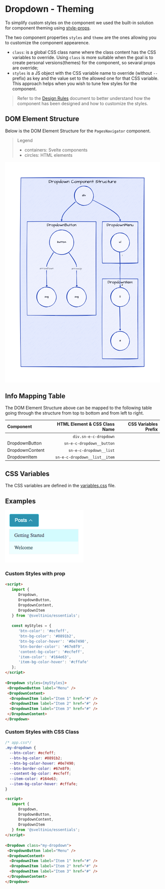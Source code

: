 # Dropdown - Theming

To simplify custom styles on the component we used the built-in solution for component theming using [style-props].

The two component properties `styles` and `theme` are the ones allowing you to customize the component appearence.

- `class`: is a global CSS class name where the class content has the CSS variables to override. Using `class` is more suitable when the goal is to create personal versions(themes) for the component, so sevaral props are override;
- `styles` is a JS object with the CSS variable name to override (without `--` prefix) as key and the value set to the allowed one for that CSS variable. This approach helps when you wish to tune few styles for the component.

> Refer to the [Design Rules] document to better understand how the component has been designed and how to customize the styles.

## DOM Element Structure

Below is the DOM Element Structure for the `PagesNavigator` component.

> Legend
>
> - containers: Svelte components
> - circles: HTML elements

![Dropdown](./assets/images/component_structure.png "Dropdown Component - DOM Element Structure")

## Info Mapping Table

The DOM Element Structure above can be mapped to the following table going through the structure from top to bottom and from left to right.

| Component       | HTML Element & CSS Class Name | CSS Variables Prefix |
| :-------------- | ----------------------------: | -------------------: |
|                 | `div.sn-e-c-dropdown`         |                      |
| DropdownButton  | `sn-e-c-dropdown__button`     | |
| DropdownContent | `sn-e-c-dropdown__list`       | |
| DropdownItem    | `sn-e-c-dropdown__list__item` | |

## CSS Variables

The CSS variables are defined in the [variables.css](./variables.css) file.

## Examples

<img src="./assets/images/custom_styles.png" alt="Dropdown - Custom Styles" />

### Custom Styles with prop

```html
<script>
   import {
      Dropdown,
      DropdownButton,
      DropdownContent,
      DropdownItem
   } from '@sveltinio/essentials';

   const myStyles = {
      'btn-color': '#ecfeff',
      'btn-bg-color': '#0891b2',
      'btn-bg-color-hover': '#0e7490',
      'btn-border-color': '#67e8f9',
      'content-bg-color': '#ecfeff',
      'item-color': '#164e63',
      'item-bg-color-hover': '#cffafe'
   };
</script>

<Dropdown styles={myStyles}>
 <DropdownButton label="Menu" />
 <DropdownContent>
  <DropdownItem label="Item 1" href="#" />
  <DropdownItem label="Item 2" href="#" />
  <DropdownItem label="Item 3" href="#" />
 </DropdownContent>
</Dropdown>
```

### Custom Styles with CSS Class

```css
/* app.css*/
.my-dropdown {
  --btn-color: #ecfeff;
  --btn-bg-color: #0891b2;
  --btn-bg-color-hover: #0e7490;
  --btn-border-color: #67e8f9;
  --content-bg-color: #ecfeff;
  --item-color: #164e63;
  --item-bg-color-hover: #cffafe;
}
```

```html
<script>
   import {
      Dropdown,
      DropdownButton,
      DropdownContent,
      DropdownItem
   } from '@sveltinio/essentials';
</script>

<Dropdown class="my-dropdown">
 <DropdownButton label="Menu" />
 <DropdownContent>
  <DropdownItem label="Item 1" href="#" />
  <DropdownItem label="Item 2" href="#" />
  <DropdownItem label="Item 3" href="#" />
 </DropdownContent>
</Dropdown>
```

<!-- Resources -->
[style-props]: https://svelte.dev/docs#template-syntax-component-directives---style-props
[Design Rules]: https://github.com/sveltinio/components-library/blob/main/docs/design-rules.md
